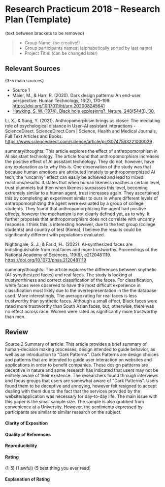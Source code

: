 # Research Practicum 2018 – Research Plan (Template)
(text between brackets to be removed)

> * Group Name: (be creative!)
> * Group participants names: (alphabetically sorted by last name)
> * Project Title: (can be changed later)

## Relevant Sources

(3-5 main sources)

* Source 1
* Maier, M., &amp; Harr, R. (2020). Dark design patterns: An end-user perspective. Human Technology, 16(2), 170–199. https://doi.org/10.17011/ht/urn.202008245641 
* [Hawking, S. W. (1974). Black hole explosions?. Nature, 248(5443), 30.](http://citeseerx.ist.psu.edu/viewdoc/download?doi=10.1.1.75.3702&rep=rep1&type=pdf)


Li, X., & Sung, Y. (2021). Anthropomorphism brings us closer: The mediating role of psychological distance in User–AI assistant interactions - ScienceDirect. ScienceDirect.Com | Science, Health and Medical Journals, Full Text Articles and Books. https://www.sciencedirect.com/science/article/pii/S0747563221000029

summary/thoughts: 
This article explores the effect of anthropomorphism in AI assistant technology.  The article found that anthropomorphism increases the positive effect of AI assistant technology. They do not, however, have any explanation as to why this is. One observation of the study was that because human emotions are attributed innately to anthropomorphized AI tech, the “uncanny” effect can easily be achieved and lead to mixed reactions/results. It states that when human likeness reaches a certain level, trust plummets but then when likeness surpasses this level, becoming extremely similar to a human agent, trust increases again. They ascertained this by completing an experiment similar to ours in where different levels of anthropomorphizing the agent were evaluated by a group of college students. They found that anthropomorphizing the agent had positive effects, however the mechanism is not clearly defined yet, as to why. It further proposes that anthropomorphism does not correlate with uncanny response. I think this is interesting however, due to the test group (college students) and country of test (Korea), I believe the results could be significantly different with populations evaluated.

Nightingale, S. J., & Farid, H.. (2022). AI-synthesized faces are indistinguishable from real faces and more trustworthy. Proceedings of the National Academy of Sciences, 119(8), e2120481119. https://doi.org/10.1073/pnas.2120481119

summary/thoughts:
The article explores the differences between snythetic (AI-synythesized faces) and real faces. The study is looking at trustworthiness and correct classification of the faces. For classification, white faces were observed to have the most difficult experience in classification most likely due to the overrepresentation in the the database used. More interestingly, The average rating for real faces is less trustworthy than synthetic faces. Although a small effect, Black faces were rated more trustworthy than South Asian faces, but, otherwise, there was no effect across race. Women were rated as significantly more trustworthy than men.

## Review

Source 2
Summary of article:
This article provides a brief summary of human-decision making processes, design intended to guide behavior, as well as an introduction to "Dark Patterns". Dark Patterns are design choices and patterns that are intended to guide user interaction on websites and applications in order to benefit companies. These design pattterns are deceptive in nature and some research has indicated that users may not be enitrely aware of their existence. The researchers found through interviews and focus groups that users are somewhat aware of "Dark Patterns". Users found them to be deceptive and annoying, however felt resigned to accept dealing with them due to the fact that the services provided by the website/application was necessary for day-to-day life. The main issue with this paper is the small sample size. The sample is also grabbed from convenience at a University. However, the sentiments expressed by participants are similar to similar research on the subject.

#### Clarity of Exposition

#### Quality of References

#### Reproducibility

#### Rating

(1-5)
(1 awful)
(5 best thing you ever read)

#### Explanation of Rating
